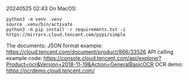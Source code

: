 20240525 02:43
On MacOS:
```
python3 -m venv .venv
source .venv/bin/activate
python3 -m pip install -r requirements.txt -i https://mirrors.cloud.tencent.com/pypi/simple
```


The documents:
JSON format example:
https://cloud.tencent.com/document/product/866/33526
API calling example code:
https://console.cloud.tencent.com/api/explorer?Product=ocr&Version=2018-11-19&Action=GeneralBasicOCR
OCR demo:
https://ocrdemo.cloud.tencent.com/